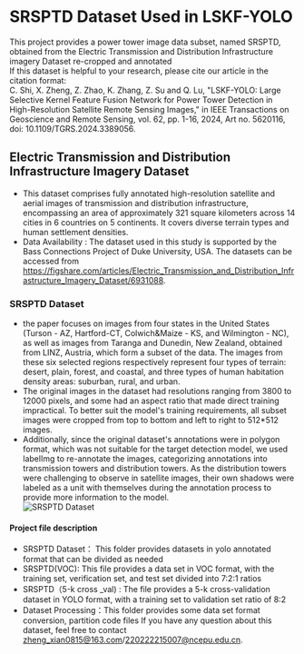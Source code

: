 # SRSPTD Dataset Used in LSKF-YOLO
This project provides a power tower image data subset, named SRSPTD, obtained from the Electric Transmission and Distribution Infrastructure imagery Dataset re-cropped and annotated  
If this dataset is helpful to your research, please cite our article in the citation format:  
C. Shi, X. Zheng, Z. Zhao, K. Zhang, Z. Su and Q. Lu, "LSKF-YOLO: Large Selective Kernel Feature Fusion Network for Power Tower Detection in High-Resolution Satellite Remote Sensing Images," in IEEE Transactions on Geoscience and Remote Sensing, vol. 62, pp. 1-16, 2024, Art no. 5620116, doi: 10.1109/TGRS.2024.3389056. 
## Electric Transmission and Distribution Infrastructure Imagery Dataset
* This dataset comprises fully annotated high-resolution satellite and aerial images of transmission and distribution infrastructure, encompassing an area of approximately 321 square kilometers  across  14  cities  in 6  countries  on  5  continents. It covers diverse terrain types and human settlement densities.   
* Data Availability : The dataset used in this study is supported by the Bass Connections Project of Duke University, USA. The datasets can be accessed from https://figshare.com/articles/Electric_Transmission_and_Distribution_Infrastructure_Imagery_Dataset/6931088.
### SRSPTD Dataset
* the paper focuses on images from four states in the United States (Turson - AZ, Hartford-CT, Colwich&Maize - KS, and Wilmington - NC), as well as images from Taranga and Dunedin, New Zealand, obtained from LINZ, Austria, which form a subset of the data. The images from these six selected regions respectively represent four types of terrain: desert, plain, forest, and coastal, and three types of human habitation density areas: suburban, rural, and urban.  
* The original images in the dataset had resolutions ranging from 3800 to 12000 pixels, and some had an aspect ratio that made direct training impractical. To better suit the model's training requirements, all subset images were cropped from top to bottom and left to right to 512*512 images.
* Additionally, since the original dataset's annotations were in polygon format, which was not suitable for the target detection model, we used labelImg to re-annotate the images, categorizing annotations into transmission towers and distribution towers. As the distribution towers were challenging to observe in satellite images, their own shadows were labeled as a unit with themselves during the annotation process to provide more information to the model.  
![SRSPTD Dataset]()
#### Project file description
* SRSPTD Dataset： This folder provides datasets in yolo annotated format that can be divided as needed
* SRSPTD(VOC): This file provides a data set in VOC format, with the training set, verification set, and test set divided into 7:2:1 ratios
* SRSPTD（5-k cross _val) : The file provides a 5-k cross-validation dataset in YOLO format, with a training set to validation set ratio of 8:2
* Dataset Processing：This folder provides some data set format conversion, partition code files
  If you have any question about this dataset, feel free to contact zheng_xian0815@163.com/220222215007@ncepu.edu.cn.

 
